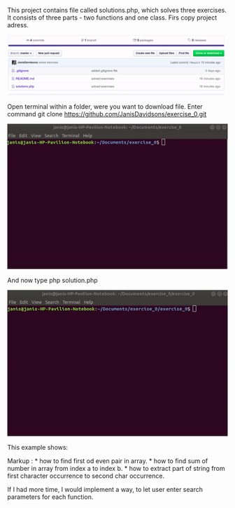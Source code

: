 This project contains file called solutions.php, which
solves three exercises. It consists of three parts - two functions
and one class.  Firs copy project adress.

![git demo](gif/git.gif)

Open terminal within a folder, were you want to download file.
Enter command git clone https://github.com/JanisDavidsons/exercise_0.git

![git demo](gif/terminal.gif)

And now type php solution.php

![git demo](gif/execution.gif)


This example shows:
 
 Markup : * how to find first od even pair in array.
          * how to find sum of number in array from index a to index b.
          * how to extract part of string from first character occurrence to second char occurrence.
          
If I had more time, I would implement a way, to let user enter search parameters for each function.
